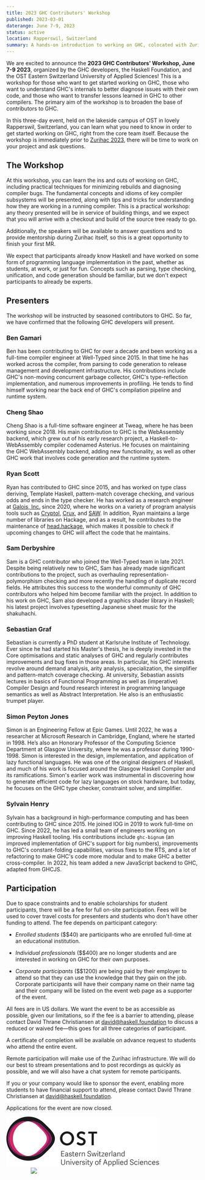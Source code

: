 ```yaml
---
title: 2023 GHC Contributors' Workshop
published: 2023-03-01
daterange: June 7-9, 2023
status: active
location: Rapperswil, Switzerland
summary: A hands-on introduction to working on GHC, colocated with Zurihac 2023
---
```



We are excited to announce the **2023 GHC Contributors' Workshop, June 7-9 2023**, organized by the GHC developers, the Haskell Foundation, and the OST Eastern Switzerland University of Applied Sciences! This is a workshop for those who want to get started working on GHC, those who want to understand GHC's internals to better diagnose issues with their own code, and those who want to transfer lessons learned in GHC to other compilers. The primary aim of the workshop is to broaden the base of contributors to GHC.

In this three-day event, held on the lakeside campus of OST in lovely Rapperswil, Switzerland, you can learn what you need to know in order to get started working on GHC, right from the core team itself. Because the workshop is immediately prior to [Zurihac 2023](https://zfoh.ch/zurihac2023/), there will be time to work on your project and ask questions.

## The Workshop

At this workshop, you can learn the ins and outs of working on GHC, including practical techniques for minimizing rebuilds and diagnosing compiler bugs. The fundamental concepts and idioms of key compiler subsystems will be presented, along with tips and tricks for understanding how they are working in a running compiler. This is a practical workshop: any theory presented will be in service of building things, and we expect that you will arrive with a checkout and build of the source tree ready to go.

Additionally, the speakers will be available to answer questions and to provide mentorship during Zurihac itself, so this is a great opportunity to finish your first MR.

We expect that participants already know Haskell and have worked on some form of programming language implementation in the past, whether as students, at work, or just for fun. Concepts such as parsing, type checking, unification, and code generation should be familiar, but we don't expect participants to already be experts.

## Presenters

The workshop will be instructed by seasoned contributors to GHC. So far, we have confirmed that the following GHC developers will present.

### Ben Gamari

Ben has been contributing to GHC for over a decade and been working as a full-time compiler engineer at Well-Typed since 2015. In that time he has worked across the compiler, from parsing to code generation to release management and development infrastructure. His contributions include GHC's non-moving concurrent garbage collector, GHC's type-reflection implementation, and numerous improvements in profiling. He tends to find himself working near the back end of GHC's compilation pipeline and runtime system.

### Cheng Shao

Cheng Shao is a full-time software engineer at Tweag, where he has been working since 2018. His main contribution to GHC is the WebAssembly backend, which grew out of his early research project, a Haskell-to-WebAssembly compiler codenamed Asterius. He focuses on maintaining the GHC WebAssembly backend, adding new functionality, as well as other GHC work that involves code generation and the runtime system.

### Ryan Scott

Ryan has contributed to GHC since 2015, and has worked on type class deriving, Template Haskell, pattern-match coverage checking, and various odds and ends in the type checker. He has worked as a research engineer at [Galois, Inc.](https://galois.com/) since 2020, where he works on a variety of program analysis tools such as [Cryptol](https://cryptol.net/), [Crux](https://crux.galois.com/), and [SAW](https://saw.galois.com/). In addition, Ryan maintains a large number of libraries on Hackage, and as a result, he contributes to the maintenance of [head.hackage](https://gitlab.haskell.org/ghc/head.hackage), which makes it possible to check if upcoming changes to GHC will affect the code that he maintains.

### Sam Derbyshire

Sam is a GHC contributor who joined the Well-Typed team in late 2021. Despite being relatively new to GHC, Sam has already made significant contributions to the project, such as overhauling representation-polymorphism checking and more recently the handling of duplicate record fields. He attributes this success to the wonderful community of GHC contributors who helped him become familiar with the project. In addition to his work on GHC, Sam also developed a graphics shader library in Haskell; his latest project involves typesetting Japanese sheet music for the shakuhachi.

### Sebastian Graf

Sebastian is currently a PhD student at Karlsruhe Institute of Technology. Ever since he had started his Master's thesis, he is deeply invested in the Core optimisations and static analyses of GHC and regularly contributes improvements and bug fixes in those areas. In particular, his GHC interests revolve around demand analysis, arity analysis, specialization, the simplifier and pattern-match coverage checking. At university, Sebastian assists lectures in basics of Functional Programming as well as (imperative) Compiler Design and found research interest in programming language semantics as well as Abstract Interpretation. He also is an enthusiastic trumpet player.

### Simon Peyton Jones

Simon is an Engineering Fellow at Epic Games. Until 2022, he was a researcher at Microsoft Research in Cambridge, England, where he started in 1998. He’s also an Honorary Professor of the Computing Science Department at Glasgow University, where he was a professor during 1990-1998. Simon is interested in the design, implementation, and application of lazy functional languages. He was one of the original designers of Haskell, and much of his work is focused around the Glasgow Haskell Compiler and its ramifications. Simon's earlier work was instrumental in discovering how to generate efficient code for lazy languages on stock hardware, but today, he focuses on the GHC type checker, constraint solver, and simplifier.

### Sylvain Henry

Sylvain has a background in high-performance computing and has been contributing to GHC since 2015. He joined IOG in 2019 to work full-time on GHC. Since 2022, he has led a small team of engineers working on improving Haskell tooling. His contributions include `ghc-bignum` (an improved implementation of GHC's support for big numbers), improvements to GHC's constant-folding capabilities, various fixes to the RTS, and a lot of refactoring to make GHC's code more modular and to make GHC a better cross-compiler. In 2022, his team added a new JavaScript backend to GHC, adapted from GHCJS.




## Participation

Due to space constraints and to enable scholarships for student participants, there will be a fee for full on-site participation.
Fees will be used to cover travel costs for presenters and students who don't have other funding to attend.
The fee depends on participant category:

 * _Enrolled students_ ($$40) are participants who are enrolled full-time at an educational institution. 

 * _Individual professionals_ ($$400) are no longer students and are interested in working on GHC for their own purposes. 

 * _Corporate participants_ ($$1200) are being paid by their employer to attend so that they can use the knowledge that they gain on the job. Corporate participants will have their company name on their name tag and their company will be listed on the event web page as a supporter of the event.
 
All fees are in US dollars.
We want the event to be as accessible as possible, given our limitations, so if the fee is a barrier to attending, please contact David Thrane Christiansen at [david@haskell.foundation](mailto:david@haskell.foundation) to discuss a reduced or waived fee—this goes for all three categories of participant.

A certificate of completion will be available on advance request to students who attend the entire event.

Remote participation will make use of the Zurihac infrastructure. We will do our best to stream presentations and to post recordings as quickly as possible, and we will also have a chat system for remote participants.

If you or your company would like to sponsor the event, enabling more students to have financial support to attend, please contact David Thrane Christiansen at [david@haskell.foundation](mailto:david@haskell.foundation).

Applications for the event are now closed.

<div class="flex flex-wrap items-center justify-center"><a class="block w-48" style="margin-right: 4rem"><img src="/assets/images/partners/ost_logo-400.png"></a><a class="block w-48" style="margin-left: 4rem;"><img src="/assets/images/logos/hf-logo-400px-alpha.png"></a></div>

